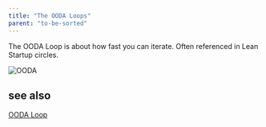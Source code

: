 ```yaml
---
title: "The OODA Loops"
parent: "to-be-sorted"
---
```


The OODA Loop is about how fast you can iterate. Often referenced in Lean Startup circles.

![OODA](https://upload.wikimedia.org/wikipedia/commons/3/3a/OODA.Boyd.svg)

## see also

[OODA Loop](https://en.wikipedia.org/wiki/OODA_loop)
